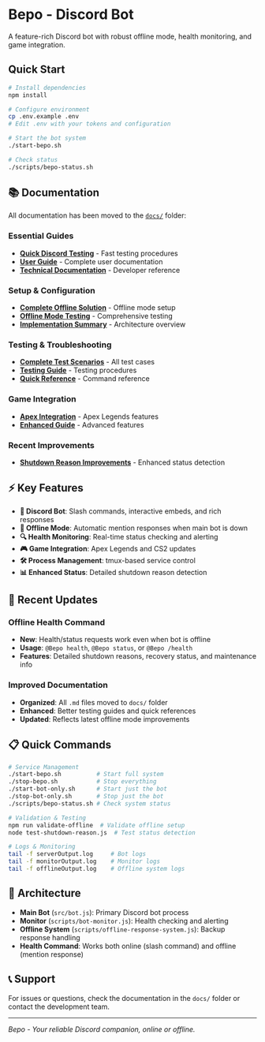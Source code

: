 # Bepo - Discord Bot

A feature-rich Discord bot with robust offline mode, health monitoring, and game integration.

## Quick Start

```bash
# Install dependencies
npm install

# Configure environment
cp .env.example .env
# Edit .env with your tokens and configuration

# Start the bot system
./start-bepo.sh

# Check status
./scripts/bepo-status.sh
```

## 📚 Documentation

All documentation has been moved to the [`docs/`](./docs/) folder:

### Essential Guides

- **[Quick Discord Testing](./docs/DISCORD_TESTING_QUICK.md)** - Fast testing procedures
- **[User Guide](./docs/USER_GUIDE.md)** - Complete user documentation
- **[Technical Documentation](./docs/TECHNICAL_DOCS.md)** - Developer reference

### Setup & Configuration

- **[Complete Offline Solution](./docs/COMPLETE_OFFLINE_SOLUTION.md)** - Offline mode setup
- **[Offline Mode Testing](./docs/OFFLINE_MODE_TESTING.md)** - Comprehensive testing
- **[Implementation Summary](./docs/IMPLEMENTATION_SUMMARY.md)** - Architecture overview

### Testing & Troubleshooting

- **[Complete Test Scenarios](./docs/COMPLETE_TEST_SCENARIOS.md)** - All test cases
- **[Testing Guide](./docs/TESTING_GUIDE.md)** - Testing procedures
- **[Quick Reference](./docs/QUICK_REFERENCE.md)** - Command reference

### Game Integration

- **[Apex Integration](./docs/APEX_INTEGRATION_SUMMARY.md)** - Apex Legends features
- **[Enhanced Guide](./docs/BEPO_ENHANCED_GUIDE.md)** - Advanced features

### Recent Improvements

- **[Shutdown Reason Improvements](./docs/SHUTDOWN_REASON_IMPROVEMENTS.md)** - Enhanced status detection

## ⚡ Key Features

- **🤖 Discord Bot**: Slash commands, interactive embeds, and rich responses
- **📡 Offline Mode**: Automatic mention responses when main bot is down
- **🔍 Health Monitoring**: Real-time status checking and alerting
- **🎮 Game Integration**: Apex Legends and CS2 updates
- **🛠️ Process Management**: tmux-based service control
- **📊 Enhanced Status**: Detailed shutdown reason detection

## 🚀 Recent Updates

### Offline Health Command

- **New**: Health/status requests work even when bot is offline
- **Usage**: `@Bepo health`, `@Bepo status`, or `@Bepo /health`
- **Features**: Detailed shutdown reasons, recovery status, and maintenance info

### Improved Documentation

- **Organized**: All `.md` files moved to `docs/` folder
- **Enhanced**: Better testing guides and quick references
- **Updated**: Reflects latest offline mode improvements

## 📋 Quick Commands

```bash
# Service Management
./start-bepo.sh          # Start full system
./stop-bepo.sh           # Stop everything
./start-bot-only.sh      # Start just the bot
./stop-bot-only.sh       # Stop just the bot
./scripts/bepo-status.sh # Check system status

# Validation & Testing
npm run validate-offline  # Validate offline setup
node test-shutdown-reason.js  # Test status detection

# Logs & Monitoring
tail -f serverOutput.log     # Bot logs
tail -f monitorOutput.log    # Monitor logs
tail -f offlineOutput.log    # Offline system logs
```

## 🔧 Architecture

- **Main Bot** (`src/bot.js`): Primary Discord bot process
- **Monitor** (`scripts/bot-monitor.js`): Health checking and alerting
- **Offline System** (`scripts/offline-response-system.js`): Backup response handling
- **Health Command**: Works both online (slash command) and offline (mention response)

## 📞 Support

For issues or questions, check the documentation in the `docs/` folder or contact the development team.

---

_Bepo - Your reliable Discord companion, online or offline._
